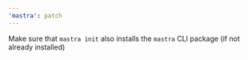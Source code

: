 ```yaml
---
'mastra': patch
---
```


Make sure that `mastra init` also installs the `mastra` CLI package (if not already installed)
